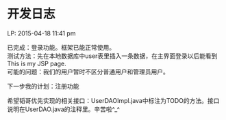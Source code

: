 <h1>开发日志</h1>
<p>LP: 2015-04-18 11:41 pm</p>
<p>已完成：登录功能。框架已能正常使用。<br/>
测试方法：先在本地数据库中user表里插入一条数据，在主界面登录以后能看到This is my JSP page.<br/>
可能的问题：我们的用户暂时不区分普通用户和管理员用户。</p>
<p>下一步我的计划：注册功能</p>
<p>希望韬哥优先实现的相关接口：UserDAOImpl.java中标注为TODO的方法。接口说明在UserDAO.java的注释里。辛苦啦^_^</p>

